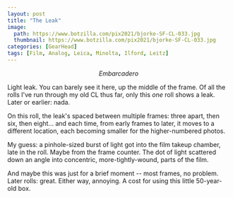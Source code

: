 ```yaml
---
layout: post
title: "The Leak"
image:
  path: https://www.botzilla.com/pix2021/bjorke-SF-CL-033.jpg
  thumbnail: https://www.botzilla.com/pix2021/bjorke-SF-CL-033.jpg
categories: [GearHead]
tags: [Film, Analog, Leica, Minolta, Ilford, Leitz]
---
```

<center><i>Embarcadero</i></center>

Light leak. You can barely see it here, up the middle of the frame. Of all the rolls I've run through my old CL thus far, only this _one_ roll shows a leak. Later or earlier: nada.

On this roll, the leak's spaced between multiple frames: three apart, then six, then eight... and each time, from early frames to later, it moves to a different location, each becoming smaller for the higher-numbered photos. 

My guess: a pinhole-sized burst of light got into the film takeup chamber, late in the roll. Maybe from the frame counter. The dot of light scattered down an angle into concentric, more-tightly-wound, parts of the film.

And maybe this was just for a brief moment -- most frames, no problem. Later rolls: great. Either way, annoying. A cost for using this little 50-year-old box.

